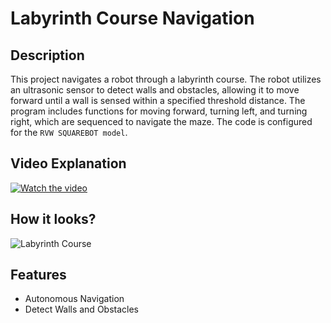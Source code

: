 # Labyrinth Course Navigation

## Description

This project navigates a robot through a labyrinth course. The robot utilizes an ultrasonic sensor to detect walls and obstacles, allowing it to move forward until a wall is sensed within a specified threshold distance. The program includes functions for moving forward, turning left, and turning right, which are sequenced to navigate the maze. The code is configured for the `RVW SQUAREBOT model`.

## Video Explanation

[![Watch the video](https://img.youtube.com/vi/e_vEzKy41Js/0.jpg)](https://www.youtube.com/watch?v=e_vEzKy41Js)

## How it looks?

![Labyrinth Course](https://github.com/busycaesar/Labyrinth_Course_Robotc/assets/97539345/e61f53dc-4aab-4114-bc7a-a7b402f3bd13)

## Features

- Autonomous Navigation
- Detect Walls and Obstacles
